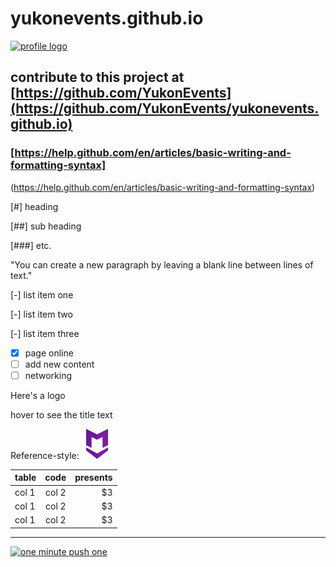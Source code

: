 # yukonevents.github.io

[![profile logo](https://scontent.fybz2-2.fna.fbcdn.net/v/t1.0-9/48269257_2159102764154388_339179683398549504_n.jpg?_nc_cat=107&_nc_oc=AQm7OTUJgU3fNP-Gev7NMGKxsT-Ca8_UEvyeWFiXCrSTKcwy5rS68RZmWEGBEasip-A&_nc_ht=scontent.fybz2-2.fna&oh=fba91fe7350dfa7711513071ac9b0ca2&oe=5E079968)](https://www.facebook.com/YukonEvents/)

## contribute to this project at [https://github.com/YukonEvents](https://github.com/YukonEvents/yukonevents.github.io)

### [https://help.github.com/en/articles/basic-writing-and-formatting-syntax]
(https://help.github.com/en/articles/basic-writing-and-formatting-syntax)

[#] heading

[##] sub heading

[###] etc.

"You can create a new paragraph by leaving a blank line between lines of text."

[-] list item one 

[-] list item two 

[-] list item three 



- [x] page online
- [ ] add new content
- [ ] networking

Here's a logo 

hover to see the title text

Reference-style: 
![alt text][logo]

[logo]: https://github.com/adam-p/markdown-here/raw/master/src/common/images/icon48.png "Logo Title Text"

| table         | code          | presents |
| ------------- |:-------------:| --------:|
| col 1         | col 2         |       $3 |
| col 1         | col 2         |       $3 |
| col 1         | col 2         |       $3 |


---

[![one minute push one](https://img.youtube.com/)](https://www.youtube.com/watch?v=QUldxN4S1UY)


